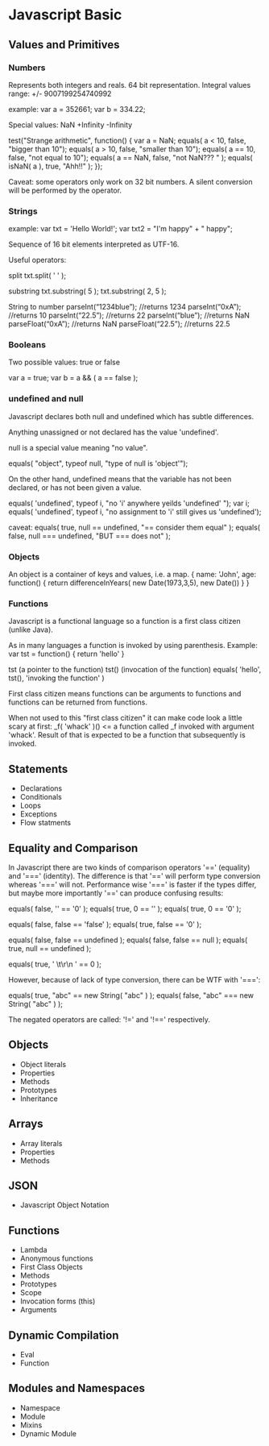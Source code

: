 # Javascript Basic

## Values and Primitives

### Numbers

Represents both integers and reals. 64 bit representation. 
Integral values range: +/- 9007199254740992

example: var a = 352661;
         var b = 334.22;

Special values:
NaN
+Infinity
-Infinity
         
test("Strange arithmetic", function() {
    var a = NaN;
    equals( a <  10, false, "bigger than 10");
    equals( a >  10, false, "smaller than 10");
    equals( a == 10, false, "not equal to 10");
    equals( a == NaN, false, "not NaN??? " );
    equals( isNaN( a ), true, "Ahh!!" );
  });


Caveat: some operators only work on 32 bit numbers. A silent conversion 
will be performed by the operator. 

### Strings

example: var txt  = 'Hello World!';
         var txt2 = "I'm happy" + " happy";
         
Sequence of 16 bit elements interpreted as UTF-16. 


Useful operators: 

split
txt.split( ' ' );

substring
txt.substring( 5 );
txt.substring( 2, 5 );

String to number
parseInt(“1234blue”); //returns 1234
parseInt(“0xA”); //returns 10
parseInt(“22.5”); //returns 22
parseInt(“blue”); //returns NaN
parseFloat(“0xA”); //returns NaN
parseFloat(“22.5”); //returns 22.5


### Booleans

Two possible values: true or false

var a = true;
var b = a && ( a == false );


### undefined and null

Javascript declares both null and undefined which has subtle 
differences. 

Anything unassigned or not declared has the value 'undefined'.

null is a special value meaning "no value". 

equals( "object", typeof null, "type of null is 'object'");

On the other hand, undefined means that the variable has not been declared, or has not been given a value.

equals( 'undefined', typeof i, "no 'i' anywhere yeilds 'undefined' ");
var i;
equals( 'undefined', typeof i, "no assignment to 'i' still gives us 'undefined');


caveat: equals( true, null == undefined, "== consider them equal" );
        equals( false, null === undefined, "BUT === does not" );

### Objects 

An object is a container of keys and values, i.e. a map. 
{ name: 'John', age: function() { return differenceInYears( new Date(1973,3,5), new Date()) } }


### Functions

Javascript is a functional language so a function is a first class citizen 
(unlike Java). 

As in many languages a function is invoked by using parenthesis. 
Example: var tst = function() { return 'hello' }

tst   (a pointer to the function)
tst() (invocation of the function)
equals( 'hello', tst(), 'invoking the function' )


First class citizen means functions can be arguments to functions
and functions can be returned from functions. 

When not used to this "first class citizen" it can make code look a little 
scary at first: _f( 'whack' )()  <= a function called _f invoked with argument
'whack'. Result of that is expected to be a function that subsequently is 
invoked.



## Statements

* Declarations
* Conditionals
* Loops
* Exceptions
* Flow statments

## Equality and Comparison

In Javascript there are two kinds of comparison operators '==' (equality) and 
'===' (identity). The difference is that '==' will perform type conversion whereas
'===' will not. Performance wise '===' is faster if the types differ, but maybe 
more importantly '==' can produce confusing results:

equals( false, '' == '0' );
equals( true, 0 == '' );
equals( true, 0 == '0' );

equals( false, false == 'false' );
equals( true, false == '0' );

equals( false, false == undefined );
equals( false, false == null );
equals( true, null == undefined );

equals( true, ' \t\r\n ' == 0 );


However, because of lack of type conversion, there can be WTF with '===':

equals( true, "abc" == new String( "abc" ) );
equals( false, "abc" === new String( "abc" ) );


The negated operators are called: '!=' and '!==' respectively. 


## Objects

* Object literals
* Properties
* Methods
* Prototypes
* Inheritance


## Arrays

* Array literals
* Properties
* Methods


## JSON

* Javascript Object Notation

## Functions

* Lambda
* Anonymous functions
* First Class Objects
* Methods
* Prototypes
* Scope
* Invocation forms (this)
* Arguments


## Dynamic Compilation

* Eval
* Function


## Modules and Namespaces

* Namespace
* Module
* Mixins
* Dynamic Module


